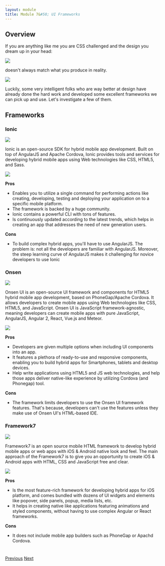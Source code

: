 ```yaml
---
layout: module
title: Module 7&#58; UI Frameworks
---
```


## Overview
If you are anything like me you are CSS challenged and the design you dream up in your head:

<img class="screenshot-md" src="images/vangogh1.png"/>

doesn't always match what you produce in reality.

<img class="screenshot-md" src="images/vangogh2.jpg"/>

Luckily, some very intelligent folks who are way better at design have already done the hard work and developed some excellent frameworks we can pick up and use. Let's investigate a few of them.

## Frameworks

### Ionic 

<img class="screenshot-md" src="images/ionic.png"/>

Ionic is an open-source SDK for hybrid mobile app development. Built on top of AngularJS and Apache Cordova, Ionic provides tools and services for developing hybrid mobile apps using Web technologies like CSS, HTML5, and Sass.

<img class="screenshot-md" src="images/sworkit.png"/>

**Pros**

* Enables you to utilize a single command for performing actions like creating, developing, testing and deploying your application on to a specific mobile platform.
* The framework is backed by a huge community.
* Ionic contains a powerful CLI with tons of features.
* Is continuously updated according to the latest trends, which helps in creating an app that addresses the need of new generation users.

**Cons**

* To build complex hybrid apps, you'll have to use AngularJS. The problem is: not all the developers are familiar with AngularJS. Moreover, the steep learning curve of AngularJS makes it challenging for novice developers to use Ionic

### Onsen

<img class="screenshot-md" src="images/onsen.png"/>

Onsen UI is an open-source UI framework and components for HTML5 hybrid mobile app development, based on PhoneGap/Apache Cordova. It allows developers to create mobile apps using Web technologies like CSS, HTML5, and JavaScript. Onsen UI is JavaScript framework-agnostic, meaning developers can create mobile apps with pure JavaScript, AngularJS, Angular 2, React, Vue.js and Meteor.

<img class="screenshot-md" src="images/golf.png"/>

**Pros**

* Developers are given multiple options when including UI components into an app.
* It features a plethora of ready-to-use and responsive components, enabling you to build hybrid apps for Smartphones, tablets and desktop devices.
* Help write applications using HTML5 and JS web technologies, and help those apps deliver native-like experience by utilizing Cordova (and Phonegap) tool.

**Cons**

* The framework limits developers to use the Onsen UI framework features. That's because, developers can't use the features unless they make use of Onsen UI's HTML-based IDE.

### Framework7

<img class="screenshot-md" src="images/framework7.jpeg"/>

Framework7 is an open source mobile HTML framework to develop hybrid mobile apps or web apps with iOS & Android native look and feel. The main approach of the Framework7 is to give you an opportunity to create iOS & Android apps with HTML, CSS and JavaScript free and clear.

<img class="screenshot-md" src="images/series71.png"/>

**Pros**

* Is the most feature-rich framework for developing hybrid apps for iOS platform, and comes bundled with dozens of UI widgets and elements like popover, side panels, popup, media lists, etc.
* It helps in creating native like applications featuring animations and styled components, without having to use complex Angular or React frameworks. 
 
**Cons**

* It does not include mobile app builders such as PhoneGap or Apachd Cordova.

<div class="row" style="margin-top:40px;">
<div class="col-sm-12">
<a href="lesson6.html" class="btn btn-default"><i class="glyphicon glyphicon-chevron-left"></i> Previous</a>
<a href="lesson8.html" class="btn btn-default pull-right">Next <i class="glyphicon
glyphicon-chevron-right"></i></a>
</div>
</div>
